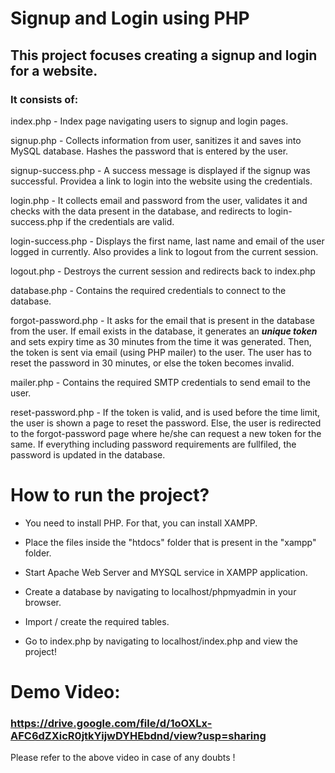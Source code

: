 # Signup and Login using PHP
## This project focuses creating a signup and login for a website.

### It consists of:  
  
index.php - Index page navigating users to signup and login pages.  
  
signup.php - Collects information from user, sanitizes it and saves into MySQL database. Hashes the password that is entered by the user.  
  
signup-success.php - A success message is displayed if the signup was successful. Providea a link to login into the website using the credentials.  
  
login.php - It collects email and password from the user, validates it and checks with the data present in the database, and redirects to login-success.php if the credentials are valid.  
  
login-success.php - Displays the first name, last name and email of the user logged in currently. Also provides a link to logout from the current session.  
  
logout.php - Destroys the current session and redirects back to index.php  
  
database.php - Contains the required credentials to connect to the database.  

forgot-password.php - It asks for the email that is present in the database from the user. If email exists in the database, it generates an ***unique token*** and sets expiry time as 30 minutes from the time it was generated. Then, the token is sent via email (using PHP mailer) to the user. The user has to reset the password in 30 minutes, or else the token becomes invalid.

mailer.php - Contains the required SMTP credentials to send email to the user.

reset-password.php - If the token is valid, and is used before the time limit, the user is shown a page to reset the password. Else, the user is redirected to the forgot-password page where he/she can request a new token for the same. If everything including password requirements are fullfiled, the password is updated in the database.
  
# How to run the project?
* You need to install PHP. For that, you can install XAMPP.  
  
* Place the files inside the "htdocs" folder that is present in the "xampp" folder.  
  
* Start Apache Web Server and MYSQL service in XAMPP application.  
  
* Create a database by navigating to localhost/phpmyadmin in your browser.  
  
* Import / create the required tables.
  
* Go to index.php by navigating to localhost/index.php and view the project!  
  
# Demo Video:

### https://drive.google.com/file/d/1oOXLx-AFC6dZXicR0jtkYijwDYHEbdnd/view?usp=sharing  
Please refer to the above video in case of any doubts !